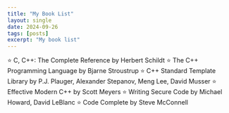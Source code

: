 ```yaml
---
title: "My Book List"
layout: single
date: 2024-09-26
tags: [posts]
excerpt: "My book list"
---
```

⭐ C, C++: The Complete Reference by Herbert Schildt
⭐ The C++ Programming Language by Bjarne Stroustrup
⭐ C++ Standard Template Library by P.J. Plauger, Alexander Stepanov, Meng Lee, David Musser
⭐ Effective Modern C++ by Scott Meyers
⭐ Writing Secure Code by Michael Howard, David LeBlanc
⭐ Code Complete by Steve McConnell